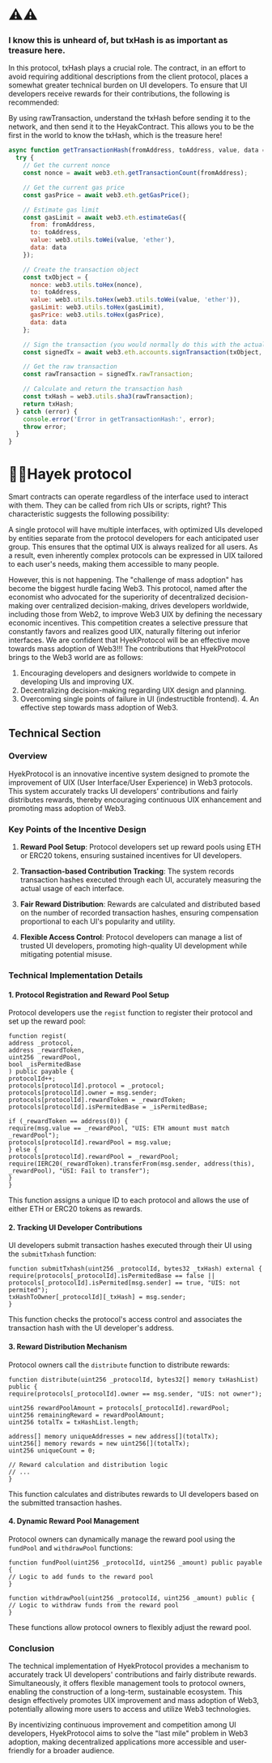 # ⚠️⚠️

### I know this is unheard of, but txHash is as important as treasure here.

In this protocol, txHash plays a crucial role. The contract, in an effort to avoid requiring additional descriptions from the client protocol, places a somewhat greater technical burden on UI developers. To ensure that UI developers receive rewards for their contributions, the following is recommended:

By using rawTransaction, understand the txHash before sending it to the network, and then send it to the HeyakContract. This allows you to be the first in the world to know the txHash, which is the treasure here!

```javascript
async function getTransactionHash(fromAddress, toAddress, value, data = '') {
  try {
    // Get the current nonce
    const nonce = await web3.eth.getTransactionCount(fromAddress);

    // Get the current gas price
    const gasPrice = await web3.eth.getGasPrice();

    // Estimate gas limit
    const gasLimit = await web3.eth.estimateGas({
      from: fromAddress,
      to: toAddress,
      value: web3.utils.toWei(value, 'ether'),
      data: data
    });

    // Create the transaction object
    const txObject = {
      nonce: web3.utils.toHex(nonce),
      to: toAddress,
      value: web3.utils.toHex(web3.utils.toWei(value, 'ether')),
      gasLimit: web3.utils.toHex(gasLimit),
      gasPrice: web3.utils.toHex(gasPrice),
      data: data
    };

    // Sign the transaction (you would normally do this with the actual private key)
    const signedTx = await web3.eth.accounts.signTransaction(txObject, 'YOUR_PRIVATE_KEY');

    // Get the raw transaction
    const rawTransaction = signedTx.rawTransaction;

    // Calculate and return the transaction hash
    const txHash = web3.utils.sha3(rawTransaction);
    return txHash;
  } catch (error) {
    console.error('Error in getTransactionHash:', error);
    throw error;
  }
}

```





# 🧐🎨Hayek protocol

Smart contracts can operate regardless of the interface used to interact with them. They can be called from rich UIs or scripts, right? This characteristic suggests the following possibility: 

A single protocol will have multiple interfaces, with optimized UIs developed by entities separate from the protocol developers for each anticipated user group. This ensures that the optimal UIX is always realized for all users. As a result, even inherently complex protocols can be expressed in UIX tailored to each user's needs, making them accessible to many people. 

However, this is not happening. The "challenge of mass adoption" has become the biggest hurdle facing Web3. This protocol, named after the economist who advocated for the superiority of decentralized decision-making over centralized decision-making, drives developers worldwide, including those from Web2, to improve Web3 UIX by defining the necessary economic incentives. This competition creates a selective pressure that constantly favors and realizes good UIX, naturally filtering out inferior interfaces. We are confident that HyekProtocol will be an effective move towards mass adoption of Web3!!! The contributions that HyekProtocol brings to the Web3 world are as follows: 
1. Encouraging developers and designers worldwide to compete in developing UIs and improving UX.
2. Decentralizing decision-making regarding UIX design and planning.
3. Overcoming single points of failure in UI (indestructible frontend). 4. An effective step towards mass adoption of Web3.

## Technical Section

### Overview

HyekProtocol is an innovative incentive system designed to promote the improvement of UIX (User Interface/User Experience) in Web3 protocols. This system accurately tracks UI developers' contributions and fairly distributes rewards, thereby encouraging continuous UIX enhancement and promoting mass adoption of Web3.

### Key Points of the Incentive Design

1. **Reward Pool Setup**: 
Protocol developers set up reward pools using ETH or ERC20 tokens, ensuring sustained incentives for UI developers.

2. **Transaction-based Contribution Tracking**:
The system records transaction hashes executed through each UI, accurately measuring the actual usage of each interface.

3. **Fair Reward Distribution**:
Rewards are calculated and distributed based on the number of recorded transaction hashes, ensuring compensation proportional to each UI's popularity and utility.

4. **Flexible Access Control**:
Protocol developers can manage a list of trusted UI developers, promoting high-quality UI development while mitigating potential misuse.

### Technical Implementation Details

#### 1. Protocol Registration and Reward Pool Setup

Protocol developers use the `regist` function to register their protocol and set up the reward pool:

```solidity
function regist(
address _protocol,
address _rewardToken,
uint256 _rewardPool,
bool _isPermitedBase
) public payable {
protocolId++;
protocols[protocolId].protocol = _protocol;
protocols[protocolId].owner = msg.sender;
protocols[protocolId].rewardToken = _rewardToken;
protocols[protocolId].isPermitedBase = _isPermitedBase;

if (_rewardToken == address(0)) {
require(msg.value == _rewardPool, "UIS: ETH amount must match _rewardPool");
protocols[protocolId].rewardPool = msg.value;
} else {
protocols[protocolId].rewardPool = _rewardPool;
require(IERC20(_rewardToken).transferFrom(msg.sender, address(this), _rewardPool), "USI: Fail to transfer");
}
}
```

This function assigns a unique ID to each protocol and allows the use of either ETH or ERC20 tokens as rewards.

#### 2. Tracking UI Developer Contributions

UI developers submit transaction hashes executed through their UI using the `submitTxhash` function:

```solidity
function submitTxhash(uint256 _protocolId, bytes32 _txHash) external {
require(protocols[_protocolId].isPermitedBase == false || protocols[_protocolId].isPermited[msg.sender] == true, "UIS: not permited");
txHashToOwner[_protocolId][_txHash] = msg.sender;
}
```

This function checks the protocol's access control and associates the transaction hash with the UI developer's address.

#### 3. Reward Distribution Mechanism

Protocol owners call the `distribute` function to distribute rewards:

```solidity
function distribute(uint256 _protocolId, bytes32[] memory txHashList) public {
require(protocols[_protocolId].owner == msg.sender, "UIS: not owner");

uint256 rewardPoolAmount = protocols[_protocolId].rewardPool;
uint256 remainingReward = rewardPoolAmount;
uint256 totalTx = txHashList.length;

address[] memory uniqueAddresses = new address[](totalTx);
uint256[] memory rewards = new uint256[](totalTx);
uint256 uniqueCount = 0;

// Reward calculation and distribution logic
// ...
}
```

This function calculates and distributes rewards to UI developers based on the submitted transaction hashes.

#### 4. Dynamic Reward Pool Management

Protocol owners can dynamically manage the reward pool using the `fundPool` and `withdrawPool` functions:

```solidity
function fundPool(uint256 _protocolId, uint256 _amount) public payable {
// Logic to add funds to the reward pool
}

function withdrawPool(uint256 _protocolId, uint256 _amount) public {
// Logic to withdraw funds from the reward pool
}
```

These functions allow protocol owners to flexibly adjust the reward pool.

### Conclusion

The technical implementation of HyekProtocol provides a mechanism to accurately track UI developers' contributions and fairly distribute rewards. Simultaneously, it offers flexible management tools to protocol owners, enabling the construction of a long-term, sustainable ecosystem. This design effectively promotes UIX improvement and mass adoption of Web3, potentially allowing more users to access and utilize Web3 technologies.

By incentivizing continuous improvement and competition among UI developers, HyekProtocol aims to solve the "last mile" problem in Web3 adoption, making decentralized applications more accessible and user-friendly for a broader audience.
